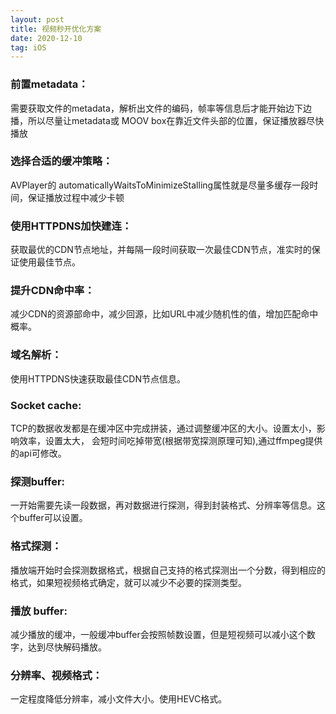 ```yaml
---
layout: post
title: 视频秒开优化方案
date: 2020-12-10
tag: iOS
---
```



### 前置metadata：
需要获取文件的metadata，解析出文件的编码，帧率等信息后才能开始边下边播，所以尽量让metadata或 MOOV box在靠近文件头部的位置，保证播放器尽快播放

### 选择合适的缓冲策略：
AVPlayer的 automaticallyWaitsToMinimizeStalling属性就是尽量多缓存一段时间，保证播放过程中减少卡顿

### 使用HTTPDNS加快建连：
获取最优的CDN节点地址，并每隔一段时间获取一次最佳CDN节点，准实时的保证使用最佳节点。

### 提升CDN命中率：
减少CDN的资源部命中，减少回源，比如URL中减少随机性的值，增加匹配命中概率。

### 域名解析：
使用HTTPDNS快速获取最佳CDN节点信息。

### Socket cache: 
TCP的数据收发都是在缓冲区中完成拼装，通过调整缓冲区的大小。设置太小，影响效率，设置太大， 会短时间吃掉带宽(根据带宽探测原理可知),通过ffmpeg提供的api可修改。

### 探测buffer:
一开始需要先读一段数据，再对数据进行探测，得到封装格式、分辨率等信息。这个buffer可以设置。

### 格式探测：
播放端开始时会探测数据格式，根据自己支持的格式探测出一个分数，得到相应的格式，如果短视频格式确定，就可以减少不必要的探测类型。

### 播放 buffer:
减少播放的缓冲，一般缓冲buffer会按照帧数设置，但是短视频可以减小这个数字，达到尽快解码播放。

### 分辨率、视频格式：
一定程度降低分辨率，减小文件大小。使用HEVC格式。

